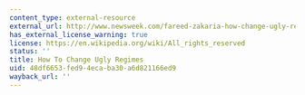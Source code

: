 ```yaml
---
content_type: external-resource
external_url: http://www.newsweek.com/fareed-zakaria-how-change-ugly-regimes-120417
has_external_license_warning: true
license: https://en.wikipedia.org/wiki/All_rights_reserved
status: ''
title: How To Change Ugly Regimes
uid: 48df6653-fed9-4eca-ba30-a6d821166ed9
wayback_url: ''
---
```

